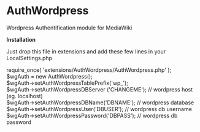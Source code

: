AuthWordpress
=============

Wordpress Authentification module for MediaWiki

**Installation**

Just drop this file in extensions and add these few lines in your LocalSettings.php

require_once( 'extensions/AuthWordpress/AuthWordpress.php' );<br/>
$wgAuth = new AuthWordpress();<br/>
$wgAuth->setAuthWordpressTablePrefix('wp_');<br/>
$wgAuth->setAuthWordpressDBServer ('CHANGEME');    // wordpress host (eg. localhost)<br/>
$wgAuth->setAuthWordpressDBName('DBNAME');         // wordpress database<br/>
$wgAuth->setAuthWordpressUser('DBUSER');           // wordpress db username<br/>
$wgAuth->setAuthWordpressPassword('DBPASS');       // wordpress db password<br/>
